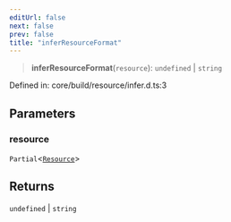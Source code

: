 ```yaml
---
editUrl: false
next: false
prev: false
title: "inferResourceFormat"
---
```


> **inferResourceFormat**(`resource`): `undefined` \| `string`

Defined in: core/build/resource/infer.d.ts:3

## Parameters

### resource

`Partial`\<[`Resource`](/reference/dpkit/resource/)\>

## Returns

`undefined` \| `string`
